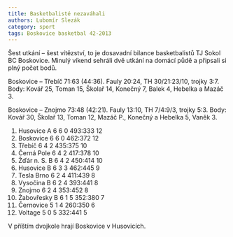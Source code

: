 ```yaml
---
title: Basketbalisté nezaváhali
authors: Lubomír Slezák
category: sport
tags: Boskovice basketbal 42-2013
---
```


Šest utkání – šest vítězství, to je dosavadní bilance basketbalistů TJ Sokol BC Boskovice. Minulý víkend sehráli dvě utkání na domácí půdě a připsali si plný počet bodů. 

Boskovice – Třebíč 71:63 (44:36). Fauly 20:24, TH 30/21:23/10, trojky 3:7. Body: Kovář 25, Toman 15, Školař 14, Konečný 7, Balek 4, Hebelka a Mazáč 3.

Boskovice – Znojmo 73:48 (42:21). Fauly 13:10, TH 7/4:9/3, trojky 5:3. Body: Kovář 30, Školař 13, Toman 12, Mazáč P., Konečný a Hebelka 5, Vaněk 3.

1. Husovice A 6 6 0 493:333 12 
2. Boskovice 6 6 0 462:372 12 
3. Třebíč 6 4 2 435:375 10 
4. Černá Pole 6 4 2 417:378 10 
5. Žďár n. S. B 6 4 2 450:414 10 
6. Husovice B 6 3 3 462:445 9 
7. Tesla Brno 6 2 4 411:439 8 
8. Vysočina B 6 2 4 393:441 8 
9. Znojmo 6 2 4 353:452 8 
10. Žabovřesky B 6 1 5 352:380 7 
11. Černovice 5 1 4 260:350 6 
12. Voltage 5 0 5 332:441 5 

V příštím dvojkole hrají Boskovice v Husovicích.